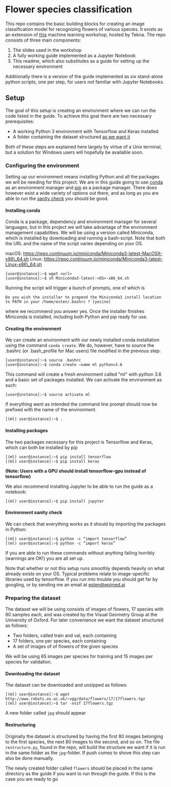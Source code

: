# Flower species classification
This repo contains the basic building blocks for creating an image classification model for recognizing flowers of various species. It exists as an extension of [this](https://www.tekna.no/kurs/maskinlaringsworkshop---python-36454/) machine learning workshop, hosted by Tekna. The repo consists of three main components:

1. The slides used in the workshop
2. A fully working guide implemented as a Jupyter Notebook
3. This readme, which also substitutes as a guide for setting up the necessary environment

Additionally there is a version of the guide implemented as six stand-alone python scripts, one per step, for users not familiar with Jupyter Notebooks.

## Setup
The goal of this setup is creating an environment where we can run the code listed in the guide. To achieve this goal there are two necessary prerequisites:

- A working Python 3 environment with Tensorflow and Keras installed
- A folder containing the dataset structured [as we want it](#preparing-the-dataset)

Both of these steps are explained here largely by virtue of a Unix terminal, but a solution for Windows users will hopefully be available soon.

### Configuring the environment
Setting up our environment means installing Python and all the packages we will be needing for this project. We are in this guide going to use [conda](https://www.conda.io) as an environment manager and [pip](https://pypi.org/project/pip/) as a package manager. There does however exist a wide variety of options out there, and as long as you are able to run the [sanity check](#environment-sanity-check) you should be good.

#### Installing conda
Conda is a package, dependency and environment manager for several languages, but in this project we will take advantage of the environment management capabilities. We will be using a version called Miniconda, which is installed by downloading and running a bash-script. Note that both the URL and the name of the script varies depending on your OS.

macOS: https://repo.continuum.io/miniconda/Miniconda3-latest-MacOSX-x86\_64.sh 
Linux: https://repo.continuum.io/miniconda/Miniconda3-latest-Linux-x86\_64.sh

```
[user@instance]:~$ wget <url> 
[user@instance]:~$ sh Miniconda3-latest-<OS>-x86_64.sh
```

Running the script will trigger a bunch of prompts, one of which is 

```
Do you wish the installer to prepend the Miniconda3 install location to PATH in your /home/esten/.bashrc ? [yes|no]
```

where we recommend you answer yes. Once the installer finishes Miniconda is installed, including both Python and pip ready for use.

#### Creating the environment
We can create an environment with our newly installed conda installation using the command ```conda create```. We do, however, have to source the .bashrc (or .bash_profile for Mac users) file modified in the previous step:

```
[user@instance]:~$ source .bashrc 
[user@instance]:~$ conda create –name ml python=3.6
```
This command will create a fresh environment called "ml" with python 3.6 and a basic set of packages installed. We can activate the environment as such:

```
[user@instance]:~$ source activate ml
```

If everything went as intended the command line prompt should now be prefixed with the name of the environment.

```
[(ml) user@instance]:~$ .
```

#### Installing packages
The two packages necessary for this project is Tensorflow and Keras, which can both be installed by pip

```
[(ml) user@instance]:~$ pip install tensorflow
[(ml) user@instance]:~$ pip install keras
```

<b>(Note: Users with a GPU should install tensorflow-gpu instead of tensorflow)</b>

We also recommend installing Jupyter to be able to run the guide as a notebook:

```
[(ml) user@instance]:~$ pip install jupyter
```

#### Environment sanity check
We can check that everything works as it should by importing the packages in Python:

```
[(ml) user@instance]:~$ python -c “import tensorflow” 
[(ml) user@instance]:~$ python -c “import keras”
```

If you are able to run these commands without anything failing horribly (warnings are OK!) you are all set up.

Note that whether or not this setup runs smoothly depends heavily on what already exists on your OS. Typical problems relate to image-specific libraries used by tensorflow. If you run into trouble you should get far by googling, or by sending me an email at esten@epimed.ai

### Preparing the dataset
The dataset we will be using consists of images of flowers, 17 species with 80 samples each, and was created by the Visual Geometry Group at the University of Oxford. For later convenience we want the dataset structured as follows:

- Two folders, called train and val, each containing
- 17 folders, one per species, each containing
- A set of images of of flowers of the given species

We will be using 65 images per species for training and 15 images per species for validation.

#### Downloading the dataset
The dataset can be downloaded and unzipped as follows:

```
[(ml) user@instance]:~$ wget http://www.robots.ox.ac.uk/~vgg/data/flowers/17/17flowers.tgz
[(ml) user@instance]:~$ tar -xvzf 17flowers.tgz
```

A new folder called ```jpg``` should appear

#### Restructuring
Originally the dataset is structured by having the first 80 images belonging to the first species, the next 80 images to the second, and so on. The file ```restructure.py```, found in the repo, will build the structure we want if it is run in the same folder as the ```jpg```-folder. If push comes to shove this step can also be done manually.

The newly created folder called ```flowers``` should be placed in the same directory as the guide if you want to run through the guide. If this is the case you are ready to go
